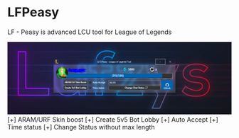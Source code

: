 # LFPeasy
LF - Peasy is advanced LCU tool for League of Legends

![alt text](https://raw.githubusercontent.com/Lufzys/LFPeasy/main/LFPeasy/LFPeasy/screnshot.PNG)
[+] ARAM/URF Skin boost
[+] Create 5v5 Bot Lobby
[+] Auto Accept
[+] Time status
[+] Change Status without max length

